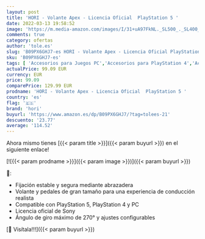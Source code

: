 ```yaml
---
layout: post
title: 'HORI - Volante Apex - Licencia Oficial  PlayStation 5 '
date: 2022-03-13 19:58:52
image: 'https://m.media-amazon.com/images/I/31+uA97FkNL._SL500_._SL400_.jpg'
comments: true
category: ofertas
author: 'tole.es'
slug: 'B09PX6GHJ7-es HORI - Volante Apex - Licencia Oficial PlayStation 5'
sku: 'B09PX6GHJ7-es'
tags: [ 'Accesorios para Juegos PC','Accesorios para PlayStation 4','Accesorios para PlayStation 5','Hardware y juegos para PlayStation 4','Hardware y juegos para PlayStation 5','Juegos y Accesorios para PC','Mandos y controles para PlayStation 4','Mandos y controles para PlayStation 5','Videojuegos','hori','playstation', ]
actualPrice: 99.09 EUR
currency: EUR
price: 99.09
comparePrice: 129.99 EUR
prodname: 'HORI - Volante Apex - Licencia Oficial  PlayStation 5 '
country: 'es'
flag: '🇪🇸'
brand: 'hori'
buyurl: 'https://www.amazon.es/dp/B09PX6GHJ7/?tag=tolees-21'
descuento: '23.77'
average: '114.52'
---
```


Ahora mismo tienes [{{< param title >}}]({{< param buyurl >}}) en el siguiente enlace!

[![{{< param prodname >}}]({{< param image >}})]({{< param buyurl >}})

🔎:

- Fijación estable y segura mediante abrazadera
- Volante y pedales de gran tamaño para una experiencia de conducción realista
- Compatible con PlayStation 5, PlayStation 4 y PC
- Licencia oficial de Sony
- Ángulo de giro máximo de 270° y ajustes configurables

[🛒 Visítala!!!]({{< param buyurl >}})
